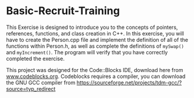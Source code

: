 # Basic-Recruit-Training

This Exercise is designed to introduce you to the concepts of pointers, references, functions, and class creation in C++.
In this exercise, you will have to create the Person.cpp file and implement the definition of all of the functions within Person.h, as well as complete the definitions of `mySwap()` and `myIncrement()`. The program will verify that you have correctly completed the exercise.

This project was designed for the Code::Blocks IDE, download here from www.codeblocks.org. Codeblocks requires a compiler, you can download the GNU GCC compiler from https://sourceforge.net/projects/tdm-gcc/?source=typ_redirect
